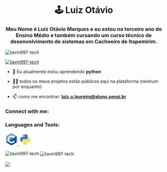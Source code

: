 <h1 align="center">🕹 Luiz Otávio</h1>
<h3 align="center">Meu Nome é Luiz Otávio Marques e eu estou no terceiro ano do Ensino Médio e também cursando um curso técnico de desenvolvimento de sistemas em Cachoeiro de Itapemirim.</h3>

<p align="left"> <img src="https://komarev.com/ghpvc/?username=tavin997-tech&label=Profile%20views&color=0e75b6&style=flat" alt="tavin997-tech" /> </p>

<p align="left"> <a href="https://github.com/ryo-ma/github-profile-trophy"><img src="https://github-profile-trophy.vercel.app/?username=tavin997-tech" alt="tavin997-tech" /></a> </p>

- 🌱 Eu atualmente estou aprendendo **python**

- 👨‍💻 todos os meus projetos estão públicos aqui na plataforma (nenhum por enquanto)

- 📫 como me encontrar: **luiz.o.loureiro@aluno.senai.br**

<h3 align="left">Connect with me:</h3>
<p align="left">
</p>

<h3 align="left">Languages and Tools:</h3>
<p align="left"> <a href="https://www.cprogramming.com/" target="_blank" rel="noreferrer"> <img src="https://raw.githubusercontent.com/devicons/devicon/master/icons/c/c-original.svg" alt="c" width="40" height="40"/> </a> <a href="https://www.python.org" target="_blank" rel="noreferrer"> <img src="https://raw.githubusercontent.com/devicons/devicon/master/icons/python/python-original.svg" alt="python" width="40" height="40"/> </a> </p>

<p><img align="left" src="https://github-readme-stats.vercel.app/api/top-langs?username=tavin997-tech&show_icons=true&locale=en&layout=compact" alt="tavin997-tech" /></p>

<p>&nbsp;<img align="center" src="https://github-readme-stats.vercel.app/api?username=tavin997-tech&show_icons=true&locale=en" alt="tavin997-tech" /></p>

<p><img align="center" src="https://github-readme-streak-stats.herokuapp.com/?user=tavin997-tech&"  /></p>

